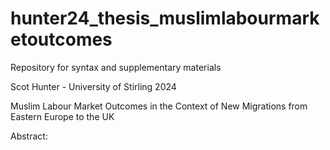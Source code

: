 # hunter24_thesis_muslimlabourmarketoutcomes
Repository for syntax and supplementary materials

Scot Hunter - University of Stirling 2024 

Muslim Labour Market Outcomes in the Context of New Migrations from Eastern Europe to the UK 


Abstract: 

